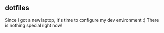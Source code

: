 ## dotfiles

Since I got a new laptop, It's time to configure my dev environment :)
There is nothing special right now!
